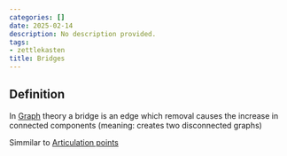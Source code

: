 ```yaml
---
categories: []
date: 2025-02-14
description: No description provided.
tags:
- zettlekasten
title: Bridges
---
```


## Definition

In [Graph](Graph.md) theory a bridge is an edge which removal causes the increase in connected components (meaning: creates two disconnected graphs)

Simmilar to [Articulation points](Articulation%20points.md)